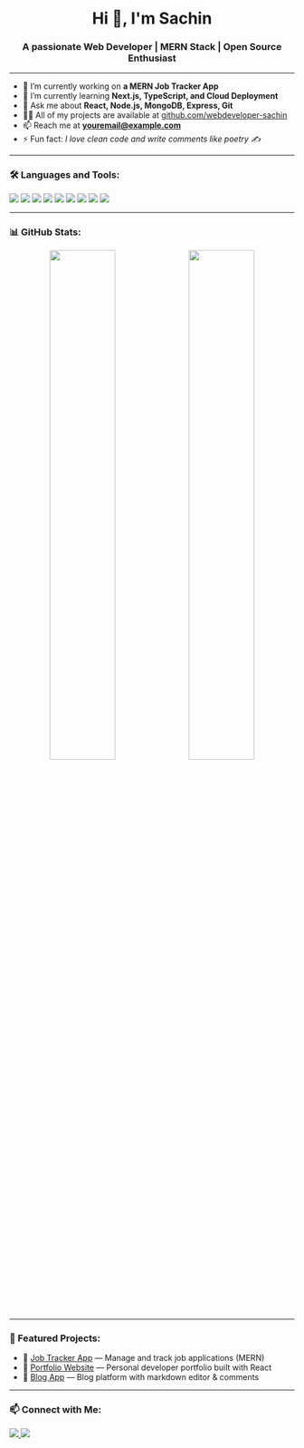 <h1 align="center">Hi 👋, I'm Sachin</h1>
<h3 align="center">A passionate Web Developer | MERN Stack | Open Source Enthusiast</h3>

---

- 🔭 I’m currently working on **a MERN Job Tracker App**
- 🌱 I’m currently learning **Next.js, TypeScript, and Cloud Deployment**
- 💬 Ask me about **React, Node.js, MongoDB, Express, Git**
- 👨‍💻 All of my projects are available at [github.com/webdeveloper-sachin](https://github.com/webdeveloper-sachin)
- 📫 Reach me at **youremail@example.com**
- ⚡ Fun fact: *I love clean code and write comments like poetry ✍️*

---

### 🛠️ Languages and Tools:

<p align="left">
  <img src="https://img.shields.io/badge/HTML5-e34c26?style=for-the-badge&logo=html5&logoColor=white"/>
  <img src="https://img.shields.io/badge/CSS3-1572b6?style=for-the-badge&logo=css3&logoColor=white"/>
  <img src="https://img.shields.io/badge/JavaScript-f7df1e?style=for-the-badge&logo=javascript&logoColor=black"/>
  <img src="https://img.shields.io/badge/React-61dafb?style=for-the-badge&logo=react&logoColor=black"/>
  <img src="https://img.shields.io/badge/Node.js-339933?style=for-the-badge&logo=nodedotjs&logoColor=white"/>
  <img src="https://img.shields.io/badge/Express-000000?style=for-the-badge&logo=express&logoColor=white"/>
  <img src="https://img.shields.io/badge/MongoDB-47A248?style=for-the-badge&logo=mongodb&logoColor=white"/>
  <img src="https://img.shields.io/badge/Git-F05032?style=for-the-badge&logo=git&logoColor=white"/>
  <img src="https://img.shields.io/badge/Tailwind_CSS-06B6D4?style=for-the-badge&logo=tailwind-css&logoColor=white"/>
</p>

---

### 📊 GitHub Stats:

<p align="center">
  <img src="https://github-readme-stats.vercel.app/api?username=webdeveloper-sachin&show_icons=true&theme=radical" width="48%" />
  <img src="https://github-readme-streak-stats.herokuapp.com/?user=webdeveloper-sachin&theme=radical" width="48%" />
</p>

---

### 🌟 Featured Projects:

- 🔗 [Job Tracker App](https://github.com/webdeveloper-sachin/job-tracker) — Manage and track job applications (MERN)
- 🔗 [Portfolio Website](https://github.com/webdeveloper-sachin/portfolio) — Personal developer portfolio built with React
- 🔗 [Blog App](https://github.com/webdeveloper-sachin/blog-app) — Blog platform with markdown editor & comments

---

### 📫 Connect with Me:

<p align="left">
  <a href="https://linkedin.com/in/YOUR-LINKEDIN" target="_blank">
    <img src="https://img.shields.io/badge/LinkedIn-0A66C2?style=for-the-badge&logo=linkedin&logoColor=white"/>
  </a>
  <a href="mailto:youremail@example.com">
    <img src="https://img.shields.io/badge/Gmail-D14836?style=for-the-badge&logo=gmail&logoColor=white"/>
  </a>
</p>
